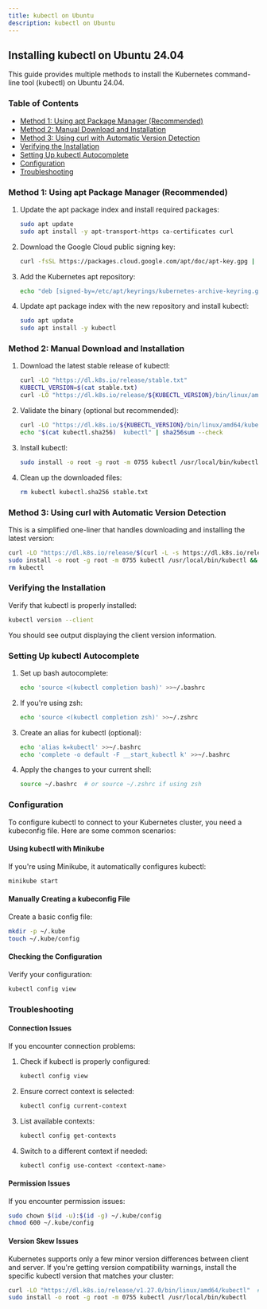 ```yaml
---
title: kubectl on Ubuntu
description: kubectl on Ubuntu
---
```


## Installing kubectl on Ubuntu 24.04

This guide provides multiple methods to install the Kubernetes command-line tool (kubectl) on Ubuntu 24.04.

### Table of Contents
- [Method 1: Using apt Package Manager (Recommended)](#method-1-using-apt-package-manager-recommended)
- [Method 2: Manual Download and Installation](#method-2-manual-download-and-installation)
- [Method 3: Using curl with Automatic Version Detection](#method-3-using-curl-with-automatic-version-detection)
- [Verifying the Installation](#verifying-the-installation)
- [Setting Up kubectl Autocomplete](#setting-up-kubectl-autocomplete)
- [Configuration](#configuration)
- [Troubleshooting](#troubleshooting)

### Method 1: Using apt Package Manager (Recommended)

1. Update the apt package index and install required packages:
   ```bash
   sudo apt update
   sudo apt install -y apt-transport-https ca-certificates curl
   ```

2. Download the Google Cloud public signing key:
   ```bash
   curl -fsSL https://packages.cloud.google.com/apt/doc/apt-key.gpg | sudo gpg --dearmor -o /etc/apt/keyrings/kubernetes-archive-keyring.gpg
   ```

3. Add the Kubernetes apt repository:
   ```bash
   echo "deb [signed-by=/etc/apt/keyrings/kubernetes-archive-keyring.gpg] https://apt.kubernetes.io/ kubernetes-xenial main" | sudo tee /etc/apt/sources.list.d/kubernetes.list
   ```

4. Update apt package index with the new repository and install kubectl:
   ```bash
   sudo apt update
   sudo apt install -y kubectl
   ```

### Method 2: Manual Download and Installation

1. Download the latest stable release of kubectl:
   ```bash
   curl -LO "https://dl.k8s.io/release/stable.txt"
   KUBECTL_VERSION=$(cat stable.txt)
   curl -LO "https://dl.k8s.io/release/${KUBECTL_VERSION}/bin/linux/amd64/kubectl"
   ```

2. Validate the binary (optional but recommended):
   ```bash
   curl -LO "https://dl.k8s.io/${KUBECTL_VERSION}/bin/linux/amd64/kubectl.sha256"
   echo "$(cat kubectl.sha256)  kubectl" | sha256sum --check
   ```

3. Install kubectl:
   ```bash
   sudo install -o root -g root -m 0755 kubectl /usr/local/bin/kubectl
   ```

4. Clean up the downloaded files:
   ```bash
   rm kubectl kubectl.sha256 stable.txt
   ```

### Method 3: Using curl with Automatic Version Detection

This is a simplified one-liner that handles downloading and installing the latest version:

```bash
curl -LO "https://dl.k8s.io/release/$(curl -L -s https://dl.k8s.io/release/stable.txt)/bin/linux/amd64/kubectl" && \
sudo install -o root -g root -m 0755 kubectl /usr/local/bin/kubectl && \
rm kubectl
```

### Verifying the Installation

Verify that kubectl is properly installed:

```bash
kubectl version --client
```

You should see output displaying the client version information.

### Setting Up kubectl Autocomplete

1. Set up bash autocomplete:
   ```bash
   echo 'source <(kubectl completion bash)' >>~/.bashrc
   ```

2. If you're using zsh:
   ```bash
   echo 'source <(kubectl completion zsh)' >>~/.zshrc
   ```

3. Create an alias for kubectl (optional):
   ```bash
   echo 'alias k=kubectl' >>~/.bashrc
   echo 'complete -o default -F __start_kubectl k' >>~/.bashrc
   ```

4. Apply the changes to your current shell:
   ```bash
   source ~/.bashrc  # or source ~/.zshrc if using zsh
   ```

### Configuration

To configure kubectl to connect to your Kubernetes cluster, you need a kubeconfig file. Here are some common scenarios:

#### Using kubectl with Minikube

If you're using Minikube, it automatically configures kubectl:

```bash
minikube start
```

#### Manually Creating a kubeconfig File

Create a basic config file:

```bash
mkdir -p ~/.kube
touch ~/.kube/config
```

#### Checking the Configuration

Verify your configuration:

```bash
kubectl config view
```

### Troubleshooting

#### Connection Issues

If you encounter connection problems:

1. Check if kubectl is properly configured:
   ```bash
   kubectl config view
   ```

2. Ensure correct context is selected:
   ```bash
   kubectl config current-context
   ```

3. List available contexts:
   ```bash
   kubectl config get-contexts
   ```

4. Switch to a different context if needed:
   ```bash
   kubectl config use-context <context-name>
   ```

#### Permission Issues

If you encounter permission issues:

```bash
sudo chown $(id -u):$(id -g) ~/.kube/config
chmod 600 ~/.kube/config
```

#### Version Skew Issues

Kubernetes supports only a few minor version differences between client and server. If you're getting version compatibility warnings, install the specific kubectl version that matches your cluster:

```bash
curl -LO "https://dl.k8s.io/release/v1.27.0/bin/linux/amd64/kubectl"  # Replace with your cluster version
sudo install -o root -g root -m 0755 kubectl /usr/local/bin/kubectl
```
